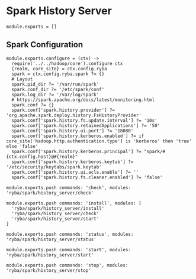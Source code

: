 # Spark History Server

    module.exports = []

## Spark Configuration

    module.exports.configure = (ctx) ->
      require('../../hadoop/core').configure ctx
      {realm, core_site} = ctx.config.ryba
      spark = ctx.config.ryba.spark ?= {}
      # Layout
      spark.pid_dir ?= '/var/run/spark'
      spark.conf_dir ?= '/etc/spark/conf'
      spark.log_dir ?= '/var/log/spark'
      # https://spark.apache.org/docs/latest/monitoring.html
      spark.conf ?= {}
      spark.conf['spark.history.provider'] ?= 'org.apache.spark.deploy.history.FsHistoryProvider'
      spark.conf['spark.history.fs.update.interval'] ?= '10s'
      spark.conf['spark.history.retainedApplications'] ?= '50'
      spark.conf['spark.history.ui.port'] ?= '18080'
      spark.conf['spark.history.kerberos.enabled'] ?= if core_site['hadoop.http.authentication.type'] is 'kerberos' then 'true' else 'false'
      spark.conf['spark.history.kerberos.principal'] ?= "spark/#{ctx.config.host}@#{realm}"
      spark.conf['spark.history.kerberos.keytab'] ?= '/etc/security/keytabs/spark.keytab'
      spark.conf['spark.history.ui.acls.enable'] ?= ''
      spark.conf['spark.history.fs.cleaner.enabled'] ?= 'false'

    module.exports.push commands: 'check', modules: 'ryba/spark/history_server/check'

    module.exports.push commands: 'install', modules: [
      'ryba/spark/history_server/install'
      'ryba/spark/history_server/check'
      'ryba/spark/history_server/start'
    ]

    module.exports.push commands: 'status', modules: 'ryba/spark/history_server/status'

    module.exports.push commands: 'start', modules: 'ryba/spark/history_server/start'

    module.exports.push commands: 'stop', modules: 'ryba/spark/history_server/stop'

